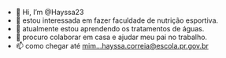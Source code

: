 - 👋 Hi, I’m @Hayssa23
- 👀 estou interessada em fazer faculdade de nutrição esportiva.
- 🌱 atualmente estou aprendendo os tratamentos de águas. 
- 💞️ procuro colaborar em casa e ajudar meu pai no trabalho.
- 📫 como chegar até mim...hayssa.correia@escola.pr.gov.br 

<!---
Hayssa23/Hayssa23 is a ✨ special ✨ repository because its `README.md` (this file) appears on your GitHub profile.
You can click the Preview link to take a look at your changes.
--->
